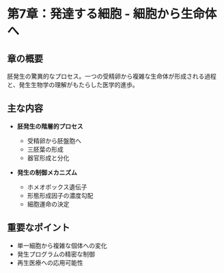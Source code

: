 # 第7章：発達する細胞 - 細胞から生命体へ

## 章の概要
胚発生の驚異的なプロセス。一つの受精卵から複雑な生命体が形成される過程と、発生生物学の理解がもたらした医学的進歩。

## 主な内容
- **胚発生の階層的プロセス**
  - 受精卵から胚盤胞へ
  - 三胚葉の形成
  - 器官形成と分化

- **発生の制御メカニズム**
  - ホメオボックス遺伝子
  - 形態形成因子の濃度勾配
  - 細胞運命の決定

## 重要なポイント
- 単一細胞から複雑な個体への変化
- 発生プログラムの精密な制御
- 再生医療への応用可能性